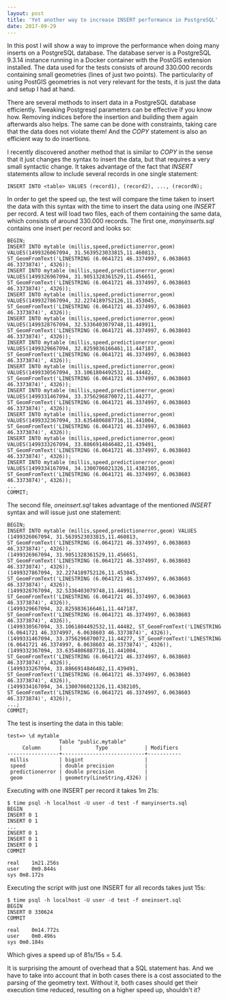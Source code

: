 ```yaml
---
layout: post
title: 'Yet another way to increase INSERT performance in PostgreSQL'
date: 2017-09-29
---
```


In this post I will show a way to improve the performance when doing many inserts on a PostgreSQL database. The database server is a PostgreSQL 9.3.14 instance running in a Docker container with the PostGIS extension installed. The data used for the tests consists of around 330.000 records containing small geometries (lines of just two points). The particularity of using PostGIS geometries is not very relevant for the tests, it is just the data and setup I had at hand.

There are several methods to insert data in a PostgreSQL database efficiently. Tweaking Postgresql parameters can be effective if you know how. Removing indices before the insertion and building them again afterwards also helps. The same can be done with constraints, taking care that the data does not violate them! And the *COPY* statement is also an efficient way to do insertions.

I recently discovered another method that is similar to *COPY* in the sense that it just changes the syntax to insert the data, but that requires a very small syntactic change. It takes advantage of the fact that *INSERT* statements allow to include several records in one single statement:

	INSERT INTO <table> VALUES (record1), (record2), ..., (recordN);

In order to get the speed up, the test will compare the time taken to insert the data with this syntax with the time to insert the data using one *INSERT* per record. A test will load two files, each of them containing the same data, which consists of around 330.000 records. The first one, *manyinserts.sql* contains one insert per record and looks so:

	BEGIN;
	INSERT INTO mytable (millis,speed,predictionerror,geom) VALUES(1499326067094, 31.5639523033815,11.460813, ST_GeomFromText('LINESTRING (6.0641721 46.3374997, 6.0638603 46.3373874)', 4326));
	INSERT INTO mytable (millis,speed,predictionerror,geom) VALUES(1499326967094, 31.9051328361529,11.456651, ST_GeomFromText('LINESTRING (6.0641721 46.3374997, 6.0638603 46.3373874)', 4326));
	INSERT INTO mytable (millis,speed,predictionerror,geom) VALUES(1499327867094, 32.2274189752126,11.453045, ST_GeomFromText('LINESTRING (6.0641721 46.3374997, 6.0638603 46.3373874)', 4326));
	INSERT INTO mytable (millis,speed,predictionerror,geom) VALUES(1499328767094, 32.5336403079748,11.449911, ST_GeomFromText('LINESTRING (6.0641721 46.3374997, 6.0638603 46.3373874)', 4326));
	INSERT INTO mytable (millis,speed,predictionerror,geom) VALUES(1499329667094, 32.8259836166461,11.447187, ST_GeomFromText('LINESTRING (6.0641721 46.3374997, 6.0638603 46.3373874)', 4326));
	INSERT INTO mytable (millis,speed,predictionerror,geom) VALUES(1499330567094, 33.1061804492532,11.44482, ST_GeomFromText('LINESTRING (6.0641721 46.3374997, 6.0638603 46.3373874)', 4326));
	INSERT INTO mytable (millis,speed,predictionerror,geom) VALUES(1499331467094, 33.3756296870072,11.44277, ST_GeomFromText('LINESTRING (6.0641721 46.3374997, 6.0638603 46.3373874)', 4326));
	INSERT INTO mytable (millis,speed,predictionerror,geom) VALUES(1499332367094, 33.6354806887716,11.441004, ST_GeomFromText('LINESTRING (6.0641721 46.3374997, 6.0638603 46.3373874)', 4326));
	INSERT INTO mytable (millis,speed,predictionerror,geom) VALUES(1499333267094, 33.8866914846482,11.439491, ST_GeomFromText('LINESTRING (6.0641721 46.3374997, 6.0638603 46.3373874)', 4326));
	INSERT INTO mytable (millis,speed,predictionerror,geom) VALUES(1499334167094, 34.1300706021326,11.4382105, ST_GeomFromText('LINESTRING (6.0641721 46.3374997, 6.0638603 46.3373874)', 4326));
	...
	COMMIT;

The second file, *oneinsert.sql* takes advantage of the mentioned *INSERT* syntax and will issue just one statement:

	BEGIN;
	INSERT INTO mytable (millis,speed,predictionerror,geom) VALUES
	(1499326067094, 31.5639523033815,11.460813, ST_GeomFromText('LINESTRING (6.0641721 46.3374997, 6.0638603 46.3373874)', 4326)),
	(1499326967094, 31.9051328361529,11.456651, ST_GeomFromText('LINESTRING (6.0641721 46.3374997, 6.0638603 46.3373874)', 4326)),
	(1499327867094, 32.2274189752126,11.453045, ST_GeomFromText('LINESTRING (6.0641721 46.3374997, 6.0638603 46.3373874)', 4326)),
	(1499328767094, 32.5336403079748,11.449911, ST_GeomFromText('LINESTRING (6.0641721 46.3374997, 6.0638603 46.3373874)', 4326)),
	(1499329667094, 32.8259836166461,11.447187, ST_GeomFromText('LINESTRING (6.0641721 46.3374997, 6.0638603 46.3373874)', 4326)),
	(1499330567094, 33.1061804492532,11.44482, ST_GeomFromText('LINESTRING (6.0641721 46.3374997, 6.0638603 46.3373874)', 4326)),
	(1499331467094, 33.3756296870072,11.44277, ST_GeomFromText('LINESTRING (6.0641721 46.3374997, 6.0638603 46.3373874)', 4326)),
	(1499332367094, 33.6354806887716,11.441004, ST_GeomFromText('LINESTRING (6.0641721 46.3374997, 6.0638603 46.3373874)', 4326)),
	(1499333267094, 33.8866914846482,11.439491, ST_GeomFromText('LINESTRING (6.0641721 46.3374997, 6.0638603 46.3373874)', 4326)),
	(1499334167094, 34.1300706021326,11.4382105, ST_GeomFromText('LINESTRING (6.0641721 46.3374997, 6.0638603 46.3373874)', 4326)),
	...;
	COMMIT;

The test is inserting the data in this table:

	test=> \d mytable
					 Table "public.mytable"
		 Column      |           Type            | Modifiers 
	-----------------+---------------------------+-----------
	 millis          | bigint                    | 
	 speed           | double precision          | 
	 predictionerror | double precision          | 
	 geom            | geometry(LineString,4326) | 

Executing with one INSERT per record it takes 1m 21s:

	$ time psql -h localhost -U user -d test -f manyinserts.sql
	BEGIN
	INSERT 0 1
	INSERT 0 1
	...
	INSERT 0 1
	INSERT 0 1
	INSERT 0 1
	COMMIT

	real	1m21.256s
	user	0m9.844s
	sys	0m8.172s

Executing the script with just one INSERT for all records takes just 15s:

	$ time psql -h localhost -U user -d test -f oneinsert.sql
	BEGIN
	INSERT 0 330624
	COMMIT

	real	0m14.772s
	user	0m0.496s
	sys	0m0.184s

Which gives a speed up of 81s/15s = 5.4.

It is surprising the amount of overhead that a SQL statement has. And we have to take into account that in both cases there is a cost associated to the parsing of the geometry text. Without it, both cases should get their execution time reduced, resulting on a higher speed up, shouldn't it?

